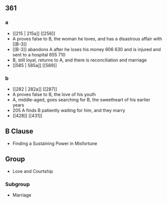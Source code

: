 ## 361
### a
- [[215 | 215a]] [[256]] 
- A proves false to B, the woman he loves, and has a disastrous affair with [[B-3]]
- [[B-3]] abandons A after he loses his money 606 630 and is injured and sent to a hospital 655 710
- B, still loyal, returns to A, and there is reconciliation and marriage
- [[585 | 585a]] [[589]] 

### b
- [[282 | 282a]] [[287]] 
- A proves false to B, the love of his youth
- A, middle-aged, goes searching for B, the sweetheart of his earlier years
- 205 A finds B patiently waiting for him, and they marry
- [[428]] [[431]] 

## B Clause
- Finding a Sustaining Power in Misfortune

## Group
- Love and Courtship

### Subgroup
- Marriage

